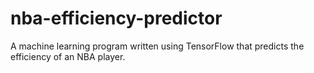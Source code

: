 # nba-efficiency-predictor
A machine learning program written using TensorFlow that predicts the efficiency of an NBA player.
